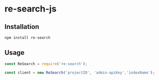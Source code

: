 # re-search-js

## Installation
```sh
npm install re-search
```

## Usage
```javascript
const ReSearch = require('re-search');

const client = new ReSearch('projectID', 'admin-apiKey','indexName');
```
